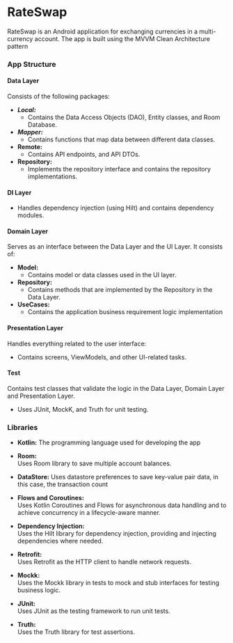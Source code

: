 # RateSwap

RateSwap is an Android application for exchanging currencies in a multi-currency account. The app is built using the MVVM Clean Architecture pattern

### App Structure

#### Data Layer
Consists of the following packages:
- ***Local:***
   - Contains the Data Access Objects (DAO), Entity classes, and Room Database.
- ***Mapper:***
  - Contains functions that map data between different data classes.
- **Remote:**  
  - Contains API endpoints, and  API DTOs.
- **Repository:**  
  - Implements the repository interface and contains the repository implementations.
    
#### DI Layer
  - Handles dependency injection (using Hilt) and contains dependency modules.

#### Domain Layer
Serves as an interface between the Data Layer and the UI Layer. It consists of:
- **Model:**  
  - Contains model or data classes used in the UI layer.
- **Repository:**  
   - Contains methods that are implemented by the Repository in the Data Layer.
- **UseCases:**
    - Contains the application business requirement logic implementation

#### Presentation Layer
Handles everything related to the user interface:
- Contains screens, ViewModels, and other UI-related tasks.
  

#### Test
Contains test classes that validate the logic in the Data Layer, Domain Layer and Presentation Layer.
- Uses JUnit, MockK, and Truth for unit testing.

### Libraries

- **Kotlin:**
  The programming language used for developing the app

- **Room:**  
  Uses Room library to save multiple account balances.

- **DataStore:**
  Uses datastore preferences to save key-value pair data, in this case, the transaction count

- **Flows and Coroutines:**  
  Uses Kotlin Coroutines and Flows for asynchronous data handling and to achieve concurrency in a lifecycle-aware manner.

- **Dependency Injection:**  
  Uses the Hilt library for dependency injection, providing and injecting dependencies where needed.

- **Retrofit:**  
  Uses Retrofit as the HTTP client to handle network requests.

- **Mockk:**  
  Uses the Mockk library in tests to mock and stub interfaces for testing business logic.

- **JUnit:**  
  Uses JUnit as the testing framework to run unit tests.

- **Truth:**  
  Uses the Truth library for test assertions.
